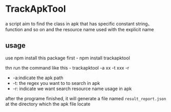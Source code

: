 # TrackApkTool
a script aim to find the class in apk that has specific constant string、function and so on and the resource name used with the explicit name

## usage
use npm install this package first - npm install trackapktool

thn run the command like this - trackapktool -a xx -t xxx -r

+ -a:indicate the apk path
+ -t: the regex you want to to search in apk
+ -r: indicate we want search resource name usage in apk

after the programe finished, it will generate a file named `result_report.json` at the directory which the apk file locate
